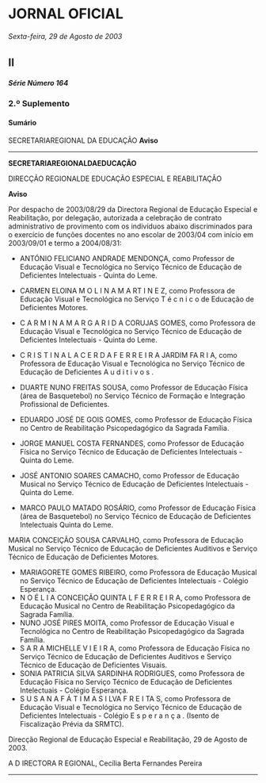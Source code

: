 # JORNAL OFICIAL

###### Sexta-feira, 29 de Agosto de 2003

## II

##### Série Número 164

### **2.º Suplemento**

#### **Sumário**

SECRETARIAREGIONAL DA EDUCAÇÃO
**Aviso**




---

**SECRETARIAREGIONALDAEDUCAÇÃO**


DIRECÇÃO REGIONALDE EDUCAÇÃO ESPECIAL E
REABILITAÇÃO


**Aviso**


Por despacho de 2003/08/29 da Directora Regional de
Educação Especial e Reabilitação, por delegação, autorizada
a celebração de contrato administrativo de provimento com
os indivíduos abaixo discriminados para o exercício de
funções docentes no ano escolar de 2003/04 com início em
2003/09/01 e termo a 2004/08/31:
  - ANTÓNIO FELICIANO ANDRADE MENDONÇA, como
Professor de Educação Visual e Tecnológica no
Serviço Técnico de Educação de Deficientes
Intelectuais - Quinta do Leme.
  - CARMEN ELOINA M O L I N A M A RT I N E Z, como Professora
de Educação Visual e Tecnológica no Serviço T é c n i c o
de Educação de Deficientes Motores.
  - C A R M I N A M A R G A R I D A CORUJAS GOMES, como
Professora de Educação Visual e Tecnológica no
Serviço Técnico de Educação de Deficientes
Intelectuais - Quinta do Leme.
  - C R I S T I N A L A C E R D A F E R R E I R A JARDIM FA R I A, como
Professora de Educação Visual e Tecnológica no
Serviço Técnico de Educação de Deficientes A u d i t i v o s .
  - DUARTE NUNO FREITAS SOUSA, como Professor de
Educação Física (área de Basquetebol) no Serviço
Técnico de Formação e Integração Profissional de
Deficientes.
  - EDUARDO JOSÉ DE GOIS GOMES, como Professor de
Educação Física no Centro de Reabilitação
Psicopedagógico da Sagrada Família.
  - JORGE MANUEL COSTA FERNANDES, como Professor
de Educação Física no Serviço Técnico de Educação
de Deficientes Intelectuais - Quinta do Leme.



  - JOSÉ ANTONIO SOARES CAMACHO, como Professor de
Educação Musical no Serviço Técnico de Educação
de Deficientes Intelectuais - Quinta do Leme.
  - MARCO PAULO MATADO ROSÁRIO, como Professor de
Educação Física (área de Basquetebol) no Serviço
Técnico de Educação de Deficientes Intelectuais Quinta do Leme.

  MARIA CONCEIÇÃO SOUSA CARVALHO, como Professora de Educação Musical no Serviço Técnico de
Educação de Deficientes Auditivos e Serviço
Técnico de Educação de Deficientes Motores.
  - MARIAGORETE GOMES RIBEIRO, como Professora de
Educação Musical no Serviço Técnico de Educação
de Deficientes Intelectuais - Colégio Esperança.
  - N O É L I A CONCEIÇÃO QUINTA L F E R R E I R A, como
Professora de Educação Musical no Centro de
Reabilitação Psicopedagógico da Sagrada Família.
  - NUNO JOSÉ PIRES MOITA, como Professor de
Educação Visual e Tecnológica no Centro de
Reabilitação Psicopedagógico da Sagrada Família.
  - S A R A MICHELLE V I E I R A, como Professora de
Educação Física no Serviço Técnico de Educação de
Deficientes Auditivos e Serviço Técnico de
Educação de Deficientes Visuais.
  - SONIA PATRICIA SILVA SARDINHA RODRIGUES, como
Professora de Educação Física no Serviço Técnico
de Educação de Deficientes Intelectuais - Colégio
Esperança.
  - S U S A N A F Á T I M A S I LVA F R E I TA S, como Professora de
Educação Visual e Tecnológica no Serviço Técnico de
Educação de Deficientes Intelectuais - Colégio
E s p e r a n ç a .
(Isento de Fiscalização Prévia da SRMTC).


Direcção Regional de Educação Especial e Reabilitação,
29 de Agosto de 2003.


A D IRECTORA R EGIONAL, Cecília Berta Fernandes Pereira




---

